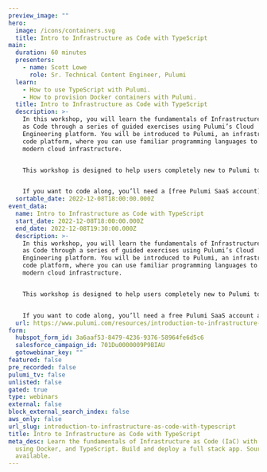 ```yaml
---
preview_image: ""
hero:
  image: /icons/containers.svg
  title: Intro to Infrastructure as Code with TypeScript
main:
  duration: 60 minutes
  presenters:
    - name: Scott Lowe
      role: Sr. Technical Content Engineer, Pulumi
  learn:
    - How to use TypeScript with Pulumi.
    - How to provision Docker containers with Pulumi.
  title: Intro to Infrastructure as Code with TypeScript
  description: >-
    In this workshop, you will learn the fundamentals of Infrastructure
    as Code through a series of guided exercises using Pulumi’s Cloud
    Engineering platform. You will be introduced to Pulumi, an infrastructure as
    code platform, where you can use familiar programming languages to provision
    modern cloud infrastructure.


    This workshop is designed to help users completely new to Pulumi to become familiar with the core concepts to be effective with the Pulumi Infrastructure as Code platform. We will guide you through the Pulumi platform with diagrams and a series of hands on exercises to help you understand the building blocks available in Pulumi.


    If you want to code along, you’ll need a [free Pulumi SaaS account](https://app.pulumi.com/signup/) and [the Pulumi CLI](https://www.pulumi.com/docs/install/)
  sortable_date: 2022-12-08T18:00:00.000Z
event_data:
  name: Intro to Infrastructure as Code with TypeScript
  start_date: 2022-12-08T18:00:00.000Z
  end_date: 2022-12-08T19:30:00.000Z
  description: >-
    In this workshop, you will learn the fundamentals of Infrastructure
    as Code through a series of guided exercises using Pulumi’s Cloud
    Engineering platform. You will be introduced to Pulumi, an infrastructure as
    code platform, where you can use familiar programming languages to provision
    modern cloud infrastructure.


    This workshop is designed to help users completely new to Pulumi to become familiar with the core concepts to be effective with the Pulumi Infrastructure as Code platform. We will guide you through the Pulumi platform with diagrams and a series of hands on exercises to help you understand the building blocks available in Pulumi.


    If you want to code along, you’ll need a free Pulumi SaaS account and the Pulumi CLI
  url: https://www.pulumi.com/resources/introduction-to-infrastructure-as-code-with-typescript
form:
  hubspot_form_id: 3a6aaf53-8479-4236-9376-58964fe6d5c6
  salesforce_campaign_id: 701Du0000009P9BIAU
  gotowebinar_key: ""
featured: false
pre_recorded: false
pulumi_tv: false
unlisted: false
gated: true
type: webinars
external: false
block_external_search_index: false
aws_only: false
url_slug: introduction-to-infrastructure-as-code-with-typescript
title: Intro to Infrastructure as Code with TypeScript
meta_desc: Learn the fundamentals of Infrastructure as Code (IaC) with Pulumi,
  using Docker, and TypeScript. Build and deploy a full stack app. Source code
  available.
---
```

